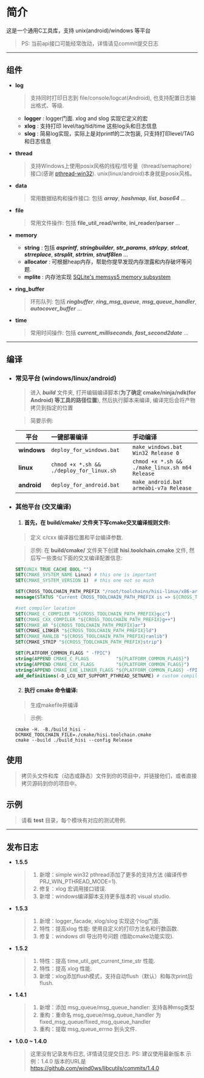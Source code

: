 # 简介
  这是一个通用C工具库，支持 unix(android)/windows 等平台
  > PS: 当前api接口可能经常改动，详情请见commit提交日志

----
## 组件
* **log**
  > 支持同时打印日志到 file/console/logcat(Android), 也支持配置日志输出格式、等级.
  
  *  **logger** : logger门面. xlog and slog 实现它定义的宏
  *  **xlog** : 支持打印 level/tag/tid/time 这些log头和日志信息
  *  **slog** : 简易log实现，实际上是对printf的二次包装, 只支持打印level/TAG和日志信息

* **thread**
  > 支持Windows上使用posix风格的线程/信号量（thread/semaphore）接口(感谢 [pthread-win32](https://sourceforge.net/projects/pthreads4w/)). 
    unix(linux/android)本身就是posix风格。

* **data**
  > 常用数据结构和操作接口: 包括 ***array***, ***hashmap***, ***list***, ***base64*** ...

* **file**
  > 常用文件操作: 包括 **file_util_read/write**, **ini_reader/parser** ...

* **memory**
   *  **string** : 包括 ***asprintf***, ***stringbuilder***, ***str_params***, ***strlcpy***, ***strlcat***, ***strreplace***, ***strsplit***, ***strtrim***, ***strutf8len*** ...
   *  **allocator** : 可根据heap内存，帮助你提早发现内存泄露和内存破坏等问题.
   *  **mplite** : 内存池实现 [SQLite's memsys5 memory subsystem](https://github.com/hannes/sqlite-simplified/blob/master/mem5.c)

* **ring_buffer**
  > 环形队列: 包括 ***ringbuffer***, ***ring_msg_queue***, ***msg_queue_handler***, ***autocover_buffer*** ...

* **time**
  > 常用时间操作: 包括 ***current_milliseconds***, ***fast_second2date*** ...

----
## 编译
  
  * ### 常见平台 (windows/linux/android)
    > 进入 ***build***  文件夹, 打开编辑编译脚本(**为了确定 cmake/ninja/ndk(for Android) 等工具的路径位置**), 
	然后执行脚本来编译, 编译完后会将产物拷贝到指定的位置
    
    > 简要示例:
    
    |平台         | 一键部署编译                              | 手动编译                                         |
    | --------    | :-----                                   | :----                                            |
    | **windows** | `deploy_for_windows.bat`                 | ` make_windows.bat Win32 Release 0 `             | 
    | **linux**   | `chmod +x *.sh && ./deploy_for_linux.sh` | ` chmod +x *.sh && ./make_linux.sh m64 Release ` |
    | **android** | `deploy_for_android.bat`                 | ` make_android.bat armeabi-v7a Release `         |
  
  * ### 其他平台 (交叉编译)
    1. #### 首先，在 **build/cmake/** 文件夹下写cmake交叉编译规则文件:
      > 定义 c/cxx 编译器位置和平台编译参数.
      
      > 示例: 在 **build/cmake/** 文件夹下创建 **hisi.toolchain.cmake** 文件, 
	        然后写一些类似下面的交叉编译配置信息:
      ```cmake
      SET(UNIX TRUE CACHE BOOL "")
      SET(CMAKE_SYSTEM_NAME Linux) # this one is important
      SET(CMAKE_SYSTEM_VERSION 1)  # this one not so much
      
      SET(CROSS_TOOLCHAIN_PATH_PREFIX "/root/toolchains/hisi-linux/x86-arm/arm-himix100-linux/bin/arm-himix100-linux-")
      message(STATUS "Current CROSS_TOOLCHAIN_PATH_PREFIX is => ${CROSS_TOOLCHAIN_PATH_PREFIX}")

      #set compiler location
      SET(CMAKE_C_COMPILER "${CROSS_TOOLCHAIN_PATH_PREFIX}gcc")
      SET(CMAKE_CXX_COMPILER "${CROSS_TOOLCHAIN_PATH_PREFIX}g++")
      SET(CMAKE_AR "${CROSS_TOOLCHAIN_PATH_PREFIX}ar")
      SET(CMAKE_LINKER "${CROSS_TOOLCHAIN_PATH_PREFIX}ld")
      SET(CMAKE_RANLIB "${CROSS_TOOLCHAIN_PATH_PREFIX}ranlib")
      SET(CMAKE_STRIP "${CROSS_TOOLCHAIN_PATH_PREFIX}strip")
      
	  SET(PLATFORM_COMMON_FLAGS " -fPIC")
      string(APPEND CMAKE_C_FLAGS          "${PLATFORM_COMMON_FLAGS}")
      string(APPEND CMAKE_CXX_FLAGS        "${PLATFORM_COMMON_FLAGS}")
      string(APPEND CMAKE_EXE_LINKER_FLAGS "${PLATFORM_COMMON_FLAGS} -fPIE")
      add_definitions(-D_LCU_NOT_SUPPORT_PTHREAD_SETNAME) # custom compile definitions
      ```
  
    2. #### 执行 cmake 命令编译:
      > 生成makefile并编译
      
      > 示例:
      ```shell
      cmake -H. -B./build_hisi -DCMAKE_TOOLCHAIN_FILE=./cmake/hisi.toolchain.cmake 
      cmake --build ./build_hisi --config Release
      ```

## 使用
  >  拷贝头文件和库（动态或静态）文件到你的项目中，并链接他们，或者直接拷贝源码到你的项目中。

## 示例
  > 请看 **test** 目录，每个模块有对应的测试用例.

----
## 发布日志

* **1.5.5**
  > 1. 新增：simple win32 pthread添加了更多的支持方法 (编译传参 PRJ_WIN_PTHREAD_MODE=1).
  > 2. 修复：xlog 宏调用接口错误.
  > 3. 新增：windows编译脚本支持更多版本的 visual studio.

* **1.5.3**
  > 1. 新增：logger_facade,  xlog/slog 实现这个log门面.
  > 2. 特性：提高xlog 性能: 使用自定义的打印方法名和行数函数.
  > 3. 修复：windows dll 导出符号问题 (借助cmake功能实现).

* **1.5.2**
  > 1. 特性：提高 time_util_get_current_time_str 性能.
  > 2. 特性：提高 xlog 性能.
  > 3. 新增：xlog添加flush模式，支持自动flush（默认）和每次print后flush.

* **1.4.1**
  > 1. 新增：添加 msg_queue/msg_queue_handler: 支持各种msg类型
  > 2. 重构：重命名 msg_queue/msg_queue_handler 为 fixed_msg_queue/fixed_msg_queue_handler
  > 3. 重构：提取 msg_queue_errno 到头文件.

* **1.0.0 ~ 1.4.0**
  > 这里没有记录发布日志, 详情请见提交日志. PS: 建议使用最新版本
  >    示例：1.4.0 版本的URL是 https://github.com/wind0ws/libcutils/commits/1.4.0
  
